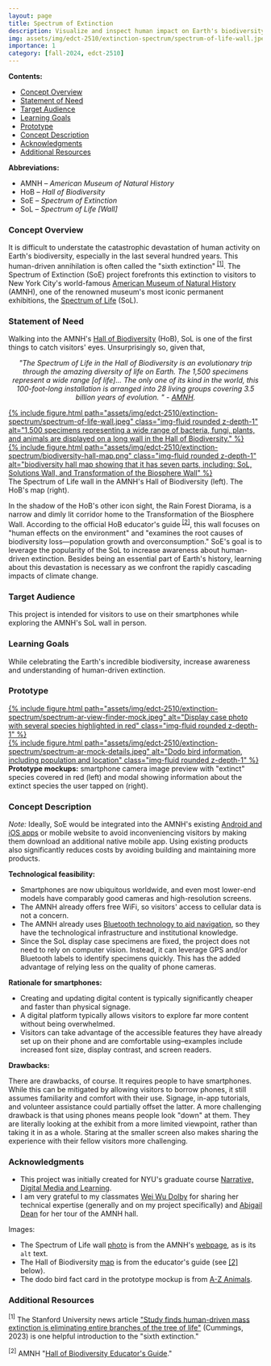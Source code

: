 ```yaml
---
layout: page
title: Spectrum of Extinction
description: Visualize and inspect human impact on Earth's biodiversity.
img: assets/img/edct-2510/extinction-spectrum/spectrum-of-life-wall.jpeg
importance: 1
category: [fall-2024, edct-2510]
---
```


**Contents:**

<!-- MarkdownTOC -->

- [Concept Overview](#concept-overview)
- [Statement of Need](#statement-of-need)
- [Target Audience](#target-audience)
- [Learning Goals](#learning-goals)
- [Prototype](#prototype)
- [Concept Description](#concept-description)
- [Acknowledgments](#acknowledgments)
- [Additional Resources](#additional-resources)

<!-- /MarkdownTOC -->


**Abbreviations:**

- AMNH – _American Museum of Natural History_
- HoB – _Hall of Biodiversity_
- SoE – _Spectrum of Extinction_
- SoL – _Spectrum of Life \[Wall\]_ 


### Concept Overview

It is difficult to understate the catastrophic devastation of human activity on Earth's biodiversity, especially in the last several hundred years. This human-driven annihilation is often called the "sixth extinction"<sup> [\[1\]](#extinction-resources)</sup>. The Spectrum of Extinction (SoE) project forefronts this extinction to visitors to New York City's world-famous [American Museum of Natural History](https://www.amnh.org/) (AMNH), one of the renowned museum's most iconic permanent exhibitions, the [Spectrum of Life](https://www.amnh.org/exhibitions/permanent/biodiversity/spectrum-of-life") (SoL).



### Statement of Need

Walking into the AMNH's [Hall of Biodiversity](https://www.amnh.org/exhibitions/permanent/biodiversity) (HoB), SoL is one of the first things to catch visitors' eyes. Unsurprisingly so, given that,  

<p style="text-align: center; font-style: italic;"> 
    "The Spectrum of Life in the Hall of Biodiversity is an evolutionary trip through the amazing diversity of life on Earth. The 1,500 specimens represent a wide range [of life]... The only one of its kind in the world, this 100-foot-long installation is arranged into 28 living groups covering 3.5 billion years of evolution. " - <a href="https://www.amnh.org/exhibitions/permanent/biodiversity/spectrum-of-life" target="_blank">AMNH</a>.
</p>

<div class="row">
    <div class="col-sm-8 mt-3 mt-md-0">
        <a href="/assets/img/edct-2510/extinction-spectrum/spectrum-of-life-wall-1400.webp">
            {% include figure.html path="assets/img/edct-2510/extinction-spectrum/spectrum-of-life-wall.jpeg"  class="img-fluid rounded z-depth-1" alt="1,500 specimens representing a wide range of bacteria, fungi, plants, and animals are displayed on a long wall in the Hall of Biodiversity." %}
        </a>
    </div>
    <div class="col-sm-4 mt-3 mt-md-0">
        <a href="/assets/img/edct-2510/extinction-spectrum/biodiversity-hall-map-1400.webp">
            {% include figure.html path="assets/img/edct-2510/extinction-spectrum/biodiversity-hall-map.png"  class="img-fluid rounded z-depth-1" alt="biodiversity hall map showing that it has seven parts, including: SoL, Solutions Wall, and Transformation of the Biosphere Wall" %}
        </a>
    </div>
</div>
<div class="caption">
    The Spectrum of Life wall in the AMNH's Hall of Biodiversity (left). The HoB's map (right).
</div>

In the shadow of the HoB's other icon sight, the Rain Forest Diorama, is a narrow and dimly lit corridor home to the Transformation of the Biosphere Wall. According to the official HoB educator's guide<sup> [\[2\]](#educator-guide)</sup>, this wall focuses on "human effects on the environment" and "examines the root causes of biodiversity loss—population growth and overconsumption." SoE's goal is to leverage the popularity of the SoL to increase awareness about human-driven extinction. Besides being an essential part of Earth's history, learning about this devastation is necessary as we confront the rapidly cascading impacts of climate change.


### Target Audience

This project is intended for visitors to use on their smartphones while exploring the AMNH's SoL wall in person.



### Learning Goals

<!-- _What do you want your learners to know or be able to do after engaging with your project._ -->

While celebrating the Earth's incredible biodiversity, increase awareness and understanding of human-driven extinction.


<!-- ### Learning Theories -->

<!-- _What theories undergird your choices about this project._ -->

<!-- - **[Theory Name]()** –  -->



### Prototype

<div class="row mt-3">
    <div class="col-sm mt-3 mt-md-0">
        <a href="/assets/img/edct-2510/extinction-spectrum/spectrum-ar-view-finder-mock-1400.webp">
            {% include figure.html path="assets/img/edct-2510/extinction-spectrum/spectrum-ar-view-finder-mock.jpeg" alt="Display case photo with several species highlighted in red" class="img-fluid rounded z-depth-1" %}
        </a>
    </div>
     <div class="col-sm mt-3 mt-md-0">
        <a href="/assets/img/edct-2510/extinction-spectrum/spectrum-ar-mock-details-1400.webp">
            {% include figure.html path="assets/img/edct-2510/extinction-spectrum/spectrum-ar-mock-details.jpeg" alt="Dodo bird information, including population and location" class="img-fluid rounded z-depth-1" %}
        </a>
    </div>
</div>
<div class="caption">
    <b>Prototype mockups:</b> smartphone camera image preview with "extinct" species covered in red (left) and modal showing information about the extinct species the user tapped on (right).
</div>


### Concept Description

_Note:_ Ideally, SoE would be integrated into the AMNH's existing [Android and iOS apps](https://www.amnh.org/plan-your-visit/explorer) or mobile website to avoid inconveniencing visitors by making them download an additional native mobile app. Using existing products also significantly reduces costs by avoiding building and maintaining more products.

**Technological feasibility:**

- Smartphones are now ubiquitous worldwide, and even most lower-end models have comparably good cameras and high-resolution screens.  
- The AMNH already offers free WiFi, so visitors' access to cellular data is not a concern.  
- The AMNH already uses [Bluetooth technology to aid navigation](https://www.amnh.org/explore/news-blogs/news-posts/bluetooth-beacons-help-navigate-museum-halls), so they have the technological infrastructure and institutional knowledge.  
- Since the SoL display case specimens are fixed, the project does not need to rely on computer vision. Instead, it can leverage GPS and/or Bluetooth labels to identify specimens quickly. This has the added advantage of relying less on the quality of phone cameras.  

**Rationale for smartphones:**

- Creating and updating digital content is typically significantly cheaper and faster than physical signage. 
- A digital platform typically allows visitors to explore far more content without being overwhelmed.
- Visitors can take advantage of the accessible features they have already set up on their phone and are comfortable using–examples include increased font size, display contrast, and screen readers.

**Drawbacks:**

There are drawbacks, of course. It requires people to have smartphones. While this can be mitigated by allowing visitors to borrow phones, it still assumes familiarity and comfort with their use. Signage, in-app tutorials, and volunteer assistance could partially offset the latter. A more challenging drawback is that using phones means people look "down" at them. They are literally looking at the exhibit from a more limited viewpoint, rather than taking it in as a whole. Staring at the smaller screen also makes sharing the experience with their fellow visitors more challenging.


### Acknowledgments

- This project was initially created for NYU's graduate course [Narrative, Digital Media and Learning](https://steinhardt.nyu.edu/courses/narrative-digital-media-and-learning).
- I am very grateful to my classmates [Wei Wu Dolby](https://weiwudolby.cargo.site/) for sharing her technical expertise (generally and on my project specifically) and [Abigail Dean](https://www.linkedin.com/in/abigail-moon-dean/) for her tour of the AMNH hall.

Images:
  
- The Spectrum of Life wall [photo](/assets/img/edct-2510/extinction-spectrum/spectrum-of-life-wall-1400.webp) is from the AMNH's [webpage](https://www.amnh.org/exhibitions/permanent/biodiversity/spectrum-of-life), as is its `alt` text.
- The Hall of Biodiversity [map](/assets/img/edct-2510/extinction-spectrum/biodiversity-hall-map-1400.webp) is from the educator's guide (see [\[2\]](#educator-guide) below).
- The dodo bird fact card in the prototype mockup is from [A-Z Animals](https://a-z-animals.com/media/2023/03/7f9ef1d7adbd6893ab170b5e553e14dbe5e6e8c4-768x1152.jpg).


### Additional Resources

<a name="extinction-resources"><sup>[1]</sup></a> 
The Stanford University news article ["Study finds human-driven mass extinction is eliminating entire branches of the tree of life"](https://news.stanford.edu/2023/09/18/human-driven-mass-extinction-eliminating-entire-genera/) (Cummings, 2023) is one helpful introduction to the "sixth extinction."

<a name="educator-guide"><sup>[2]</sup></a> AMNH "[Hall of Biodiversity Educator's Guide](https://www.amnh.org/exhibitions/permanent/biodiversity/educator-resources)."